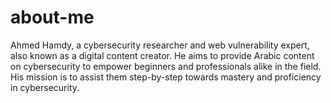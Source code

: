 # about-me
Ahmed Hamdy, a cybersecurity researcher and web vulnerability expert, also known as a digital content creator. He aims to provide Arabic content on cybersecurity to empower beginners and professionals alike in the field. His mission is to assist them step-by-step towards mastery and proficiency in cybersecurity.
